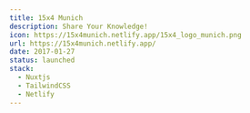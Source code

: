 ```yaml
---
title: 15x4 Munich
description: Share Your Knowledge!
icon: https://15x4munich.netlify.app/15x4_logo_munich.png
url: https://15x4munich.netlify.app/
date: 2017-01-27
status: launched
stack:
  - Nuxtjs
  - TailwindCSS
  - Netlify
---
```

